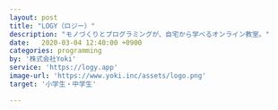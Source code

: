 ```yaml
---
layout: post
title: "LOGY（ロジー）"
description: "モノづくりとプログラミングが、自宅から学べるオンライン教室。"
date:   2020-03-04 12:40:00 +0900
categories: programming
by: '株式会社Yoki'
service: 'https://logy.app'
image-url: 'https://www.yoki.inc/assets/logo.png'
target: '小学生・中学生'

---
```


